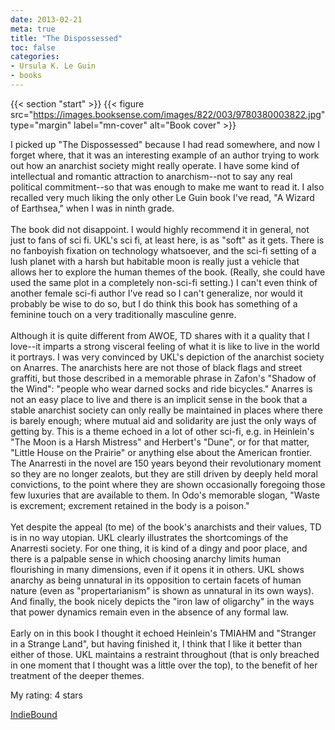 ```yaml
---
date: 2013-02-21
meta: true
title: "The Dispossessed"
toc: false
categories:
- Ursula K. Le Guin
- books
---
```


{{< section "start" >}}
{{< figure src="https://images.booksense.com/images/822/003/9780380003822.jpg" type="margin" label="mn-cover" alt="Book cover" >}}

I picked up "The Dispossessed" because I had read somewhere, and now I forget where, that it was an interesting example of an author trying to work out how an anarchist society might really operate. I have some kind of intellectual and romantic attraction to anarchism--not to say any real political commitment--so that was enough to make me want to read it. I also recalled very much liking the only other Le Guin book I've read, "A Wizard of Earthsea," when I was in ninth grade.<br /><br />The book did not disappoint. I would highly recommend it in general, not just to fans of sci fi. UKL's sci fi, at least here, is as "soft" as it gets. There is no fanboyish fixation on technology whatsoever, and the sci-fi setting of a lush planet with a harsh but habitable moon is really just a vehicle that allows her to explore the human themes of the book. (Really, she could have used the same plot in a completely non-sci-fi setting.) I can't even think of another female sci-fi author I've read so I can't generalize, nor would it probably be wise to do so, but I do think this book has something of a feminine touch on a very traditionally masculine genre. <br /><br />Although it is quite different from AWOE, TD shares with it a quality that I love--it imparts a strong visceral feeling of what it is like to live in the world it portrays. I was very convinced by UKL's depiction of the anarchist society on Anarres. The anarchists here are not those of black flags and street graffiti, but those described in a memorable phrase in Zafon's "Shadow of the Wind": "people who wear darned socks and ride bicycles." Anarres is not an easy place to live and there is an implicit sense in the book that a stable anarchist society can only really be maintained in places where there is barely enough; where mutual aid and solidarity are just the only ways of getting by. This is a theme echoed in a lot of other sci-fi, e.g. in Heinlein's "The Moon is a Harsh Mistress" and Herbert's "Dune", or for that matter, "Little House on the Prairie" or anything else about the American frontier. The Anarresti in the novel are 150 years beyond their revolutionary moment so they are no longer zealots, but they are still driven by deeply held moral convictions, to the point where they are shown occasionally foregoing those few luxuries that are available to them. In Odo's memorable slogan, "Waste is excrement; excrement retained in the body is a poison."<br /><br />Yet despite the appeal (to me) of the book's anarchists and their values, TD is in no way utopian. UKL clearly illustrates the shortcomings of the Anarresti society. For one thing, it is kind of a dingy and poor place, and there is a palpable sense in which choosing anarchy limits human flourishing in many dimensions, even if it opens it in others. UKL shows anarchy as being unnatural in its opposition to certain facets of human nature (even as "propertarianism" is shown as unnatural in its own ways). And finally, the book nicely depicts the "iron law of oligarchy" in the ways that power dynamics remain even in the absence of any formal law. <br /><br />Early on in this book I thought it echoed Heinlein's TMIAHM and "Stranger in a Strange Land", but having finished it, I think that I like it better than either of those. UKL maintains a restraint throughout (that is only breached in one moment that I thought was a little over the top), to the benefit of her treatment of the deeper themes.

My rating: 4 stars  

[IndieBound](https://www.indiebound.org/book/9780380003822)
